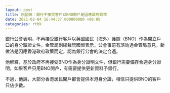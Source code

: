 ```yaml
---
layout: post
title: 阮國恒：銀行不接受客戶以BNO開戶是因應政府政策
date: 2021-02-04 16:44:37.000000000 +08:00
categories: rthk
---
```


銀行公會表明，不再接受銀行客戶以英國國民（海外）護照（BNO）作為開立戶口的身分驗證文件。金管局副總裁阮國恒表示，公會事前有諮詢過金管局意見，新做法是因應香港政府政策而定，認為銀行公會的決定合適。

他解釋，基於政府不再接受BNO作為身分證明文件，但銀行需要備存合適身分證明，如果客戶只用BNO開戶，有需要提供更新資料予銀行。

不過，他說，大部分香港居民開戶都會提供本港身分證，相信只提供BNO的客戶只佔少數。
